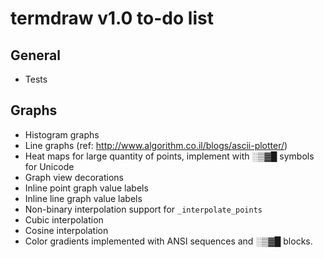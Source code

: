 termdraw v1.0 to-do list
========================

General
-------
+ Tests

Graphs
------
+ Histogram graphs
+ Line graphs (ref: http://www.algorithm.co.il/blogs/ascii-plotter/)
+ Heat maps for large quantity of points, implement with ░▒▓█ symbols for
  Unicode
+ Graph view decorations
+ Inline point graph value labels
+ Inline line graph value labels
+ Non-binary interpolation support for `_interpolate_points`
+ Cubic interpolation
+ Cosine interpolation
+ Color gradients implemented with ANSI sequences and ░▒▓█ blocks.
